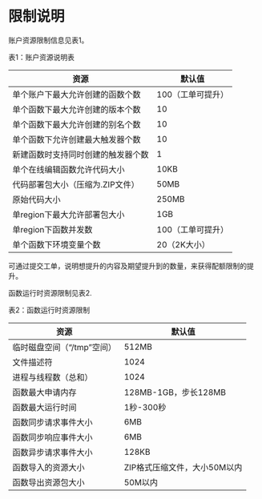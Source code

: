 # 限制说明

账户资源限制信息见表1。

表1：账户资源说明表

| 资源                               | 默认值            |
| ---------------------------------- | ----------------- |
| 单个账户下最大允许创建的函数个数   | 100（工单可提升） |
| 单个函数下最大允许创建的版本个数   | 10                |
| 单个函数下最大允许创建的别名个数   | 10                |
| 单个函数下允许创建最大触发器个数   | 10                |
| 新建函数时支持同时创建的触发器个数 | 1                 |
| 单个在线编辑函数允许代码大小       | 10KB              |
| 代码部署包大小（压缩为.ZIP文件）   | 50MB              |
| 原始代码大小                       | 250MB             |
| 单region下最大允许部署包大小       | 1GB               |
| 单region下函数并发数               | 100（工单可提升） |
| 单个函数下环境变量个数             | 20（2K大小）      |

可通过提交工单，说明想提升的内容及期望提升到的数量，来获得配额限制的提升。

 

函数运行时资源限制见表2.

表2：函数运行时资源限制

| 资源                       | 默认值                       |
| -------------------------- | ---------------------------- |
| 临时磁盘空间（“/tmp”空间） | 512MB                        |
| 文件描述符                 | 1024                         |
| 进程与线程数（总和）       | 1024                         |
| 函数最大申请内存           | 128MB-1GB，步长128MB         |
| 函数最大运行时间           | 1秒-300秒                    |
| 函数同步请求事件大小       | 6MB                          |
| 函数同步响应事件大小       | 6MB                          |
| 函数异步请求事件大小       | 128KB                        |
| 函数导入的资源大小         | ZIP格式压缩文件，大小50M以内 |
| 函数导出资源包大小         | 50M以内                      |

